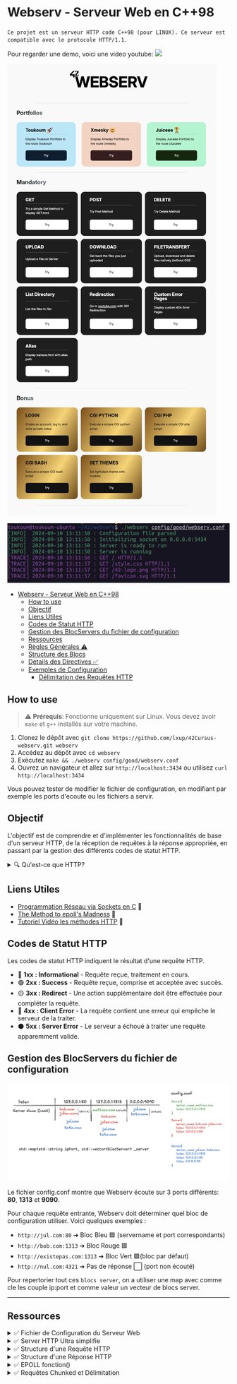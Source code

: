 

# Webserv - Serveur Web en C++98

`Ce projet est un serveur HTTP code C++98 (pour LINUX). Ce serveur est compatible avec le protocole HTTP/1.1.`

Pour regarder une demo, voici une video youtube: 
<a href="https://www.youtube.com/channel/UC9MxXD1D6RRVYAZxeWgCyZA"> <img width=70px src="https://img.shields.io/badge/YouTube-FF0000?style=flat&logo=youtube&logoColor=white"/></a>

![Webserv](./images/webserv.png)

![Log of the Webserv](./images/log.png)

- [Webserv - Serveur Web en C++98](#webserv---serveur-web-en-c98)
  - [How to use](#how-to-use)
  - [Objectif](#objectif)
  - [Liens Utiles](#liens-utiles)
  - [Codes de Statut HTTP](#codes-de-statut-http)
  - [Gestion des BlocServers du fichier de configuration](#gestion-des-blocservers-du-fichier-de-configuration)
  - [Ressources](#ressources)
  - [Règles Générales ⚠️](#règles-générales-️)
  - [Structure des Blocs](#structure-des-blocs)
  - [Détails des Directives ✅](#détails-des-directives-)
  - [Exemples de Configuration](#exemples-de-configuration)
    - [Délimitation des Requêtes HTTP](#délimitation-des-requêtes-http)


## How to use

> ⚠️ **Prérequis**: Fonctionne uniquement sur Linux. Vous devez avoir `make` et `g++` installés sur votre machine.

1. Clonez le dépôt avec ```git clone https://github.com/lxup/42Cursus-webserv.git webserv```
2. Accédez au dépôt avec `cd webserv`
3. Exécutez ```make && ./webserv config/good/webserv.conf```
4. Ouvrez un navigateur et allez sur `http://localhost:3434` ou utilisez `curl http://localhost:3434`

Vous pouvez tester de modifier le fichier de configuration, en modifiant par exemple les ports d'ecoute ou les fichiers a servir.

## Objectif

L'objectif est de comprendre et d'implémenter les fonctionnalités de base d'un serveur HTTP, de la réception de requêtes à la réponse appropriée, en passant par la gestion des différents codes de statut HTTP.

<details>
<summary>🔍 Qu'est-ce que HTTP?</summary>
HTTP (Hypertext Transfer Protocol) est le protocole utilisé pour la communication entre un client (navigateur web) et un serveur. <br>
En gros quand tu te connectes a youtube.com, tu demandes plein de fichiers a un server avec des requete et le server te les renvoit

![Schema de BlocServers](./images/simpleHttp.png)

</details>

## Liens Utiles

- [Programmation Réseau via Sockets en C](https://www.codequoi.com/programmation-reseau-via-socket-en-c/) 🥇
- [The Method to epoll's Madness](https://copyconstruct.medium.com/the-method-to-epolls-madness-d9d2d6378642) 🥈
- [Tutoriel Vidéo les méthodes HTTP](https://www.youtube.com/watch?v=bs1WluLpLqE&t=1411s) 🥉

## Codes de Statut HTTP

Les codes de statut HTTP indiquent le résultat d'une requête HTTP.

- 🔵 **1xx : Informational** - Requête reçue, traitement en cours.
- 🟢 **2xx : Success** - Requête reçue, comprise et acceptée avec succès.
- 🟡 **3xx : Redirect** - Une action supplémentaire doit être effectuée pour compléter la requête.
- 🔴 **4xx : Client Error** - La requête contient une erreur qui empêche le serveur de la traiter.
- ⚫️ **5xx : Server Error** - Le serveur a échoué à traiter une requête apparemment valide.

## Gestion des BlocServers du fichier de configuration

![Schema de BlocServers](./images/schemaConf.png)

Le fichier config.conf montre que Webserv écoute sur 3 ports différents: **80**, **1313** et **9090**.

Pour chaque requête entrante, Webserv doit déterminer quel bloc de configuration utiliser. Voici quelques exemples :

- `http://jul.com:80` ➔ Bloc Bleu 🟦 (servername et port correspondants)
- `http://bob.com:1313` ➔ Bloc Rouge 🟥
- `http://existepas.com:1313` ➔ Bloc Vert 🟩(bloc par défaut)
- `http://nul.com:4321` ➔ Pas de réponse ⬜️ (port non écouté)

Pour repertorier tout ces `blocs server`, on a utiliser une map avec comme cle les couple ip:port et comme valeur un vecteur de blocs server. 

---

## Ressources



<details>
<summary> ✅ Fichier de Configuration du Serveur Web</summary>



Doc et règles pour le fichier de configuration du serveur web. 
Ce sont des règles grandement inspirées de nginx. Nous avons adapté quelques règles à notre convenance.


## Règles Générales ⚠️

- Les lignes commençant par `#` sont des commentaires. Les commentaires doivent être sur une ligne séparée et ne peuvent pas être mélangés avec une directive.
- Il est interdit d'avoir deux blocs `location` avec le même chemin (`path`) dans un bloc `server`.
- Un bloc `server` peut contenir plusieurs `server_name` et plusieurs `listen` (`ip:port`).
- Deux blocs `server` ne peuvent pas avoir le même `server_name`.
- Deux blocs `server` peuvent partager le même `listen` (`ip:port`).

## Structure des Blocs

```plaintext
server {
    ...
    location {
        ...
    }
    ...
}
```

## Détails des Directives ✅

Le tableau ci-dessous résume les directives disponibles dans le fichier de configuration, y compris leur duplicabilité, le nombre de paramètres autorisés, et leurs valeurs par défaut.

| **Directive**            | **Bloc**        | **Duplication** | **Nb Paramètres** | **Valeur par Défaut**       | **Description**                                                                                                                                                    | **Exemple**                                           |
|--------------------------|-----------------|-----------------|-------------------|-----------------------------|--------------------------------------------------------------------------------------------------------------------------------------------------------------------|-------------------------------------------------------|
| `server`                 | N/A             | DUP             | 0                 | none                        | Définit un bloc de configuration pour un serveur web virtuel.                                                                                                       | `server { ... }`                                      |
| `location`               | `server`        | DUP             | 1                 | none                        | Définit un bloc de configuration pour une URL spécifique.                                                                                                           | `location / { ... }`                                  |
| `listen`                 | `server`        | DUP             | 1                 | `ip: 0.0.0.0 port: 80`      | Définit l'adresse IP et le port sur lequel le serveur web doit écouter les requêtes.                                                                                 | `listen 80;`, `listen 127.0.0.1:8080;`                |
| `server_name`            | `server`        | DUP             | -1                | `localhost`                 | Définit le(s) nom(s) de domaine (host) sur lequel le serveur web doit répondre.                                                                                     | `server_name louis.com;`                              |
| `error_page`             | `server`        | DUP             | -1                | `/var/www/error.html`       | Définit les pages d'erreur personnalisées. La syntaxe est stricte : `error_page CODE /path/to/file;`.                                                               | `error_page 404 /404.html;`                           |
| `root`                   | `server`/`location` | NODUP        | 1                 | `/var/www/html`             | Définit le répertoire racine du serveur web (ou du bloc location). Dans un bloc `location`, cette directive surcharge celle du bloc `server` et ne peut pas être utilisée avec `alias`. | `root /var/www/html;`                                 |
| `index`                  | `server`/`location` | DUP          | -1                | `index.html`                | Définit les fichiers index par défaut (ou du bloc location). Dans un bloc `location`, cette directive surcharge celle du bloc `server`.                             | `index index.html index.htm;`                         |
| `client_max_body_size`   | `server`        | NODUP           | 1                 | `1` (Mo)                    | Définit la taille maximale des données que le serveur web peut recevoir (en Mo).                                                                                    | `client_max_body_size 10;`                            |
| `alias`                  | `location`      | NODUP           | 1                 | none                        | Définit un alias pour un répertoire. Ne peut pas être utilisé avec `root`.                                                                                          | `alias /var/www/images/;`                             |
| `return`                 | `location`      | DUP             | 2                 | none                        | Définit une règle de réécriture d'URL.                                                                                                                              | `return 301 https://github.com/toukoum;`              |
| `autoindex`              | `location`      | NODUP           | 1                 | `off`                       | Active ou désactive l'indexation automatique des répertoires. Ne doit pas coexister avec la directive `index` dans le bloc `location`.                               | `autoindex on;`                                       |
| `allow_methods`          | `location`      | NODUP           | 0..3              | `GET DELETE POST`           | Définit les méthodes HTTP autorisées.                                                                                                                               | `allow_methods GET DELETE POST;`                      |
| `cgi_extension`          | `location`      | DUP             | 2                 | none                        | Définit l'extension qui sera mappée à un script CGI.                                                                                                                | `cgi_extension .php /var/www/cgi-bin/php-cgi;`        |
| `upload_path`            | `location`      | NODUP           | 1                 | `/var/www/upload`           | Définit le répertoire de destination des fichiers uploadés.                                                                                                         | `upload_path /var/www/images;`                        |

## Exemples de Configuration

```plaintext
server {
    listen 80;
    server_name louis.com;
    root /var/www/html;
    index index.html index.htm;
    error_page 404 /404.html;

    location / {
        root /var/www/html;
        index index.html index.htm;
    }

    location /upload {
        allow_methods POST;
        upload_path /var/www/upload;
        cgi_extension .php /var/www/cgi-bin/php-cgi;
    }
}
```
</details>


<details>
<summary> ✅ Server HTTP Ultra simplifie </summary>
Ces 50 lignes de code permettent de creer un serveur HTTP qui repond a une requete avec un message HTML. 
Attention, rien est protege dans ce code, il permet juste de montrer comment fonctionne les fonctions les plus importantes d'un serveur HTTP.

Pour essayer ce code: 
1. Rendez vous dans le dossier `simpleServer`
2. Compilez le code avec `g++ -o server simpleServer.cpp`
3. Lancez le serveur avec `./server`
4. Ouvrez un navigateur et allez sur `http://localhost:1234` / sinon vous pouvez utiliser `curl http://localhost:1234`

> Vous devrez obtenir quelque chose comme ceci:
![Serveur HTTP](./images/resultSimpleServer.png)

```c++
#include <iostream>
#include <cstdlib>
#include <cstring>
#include <unistd.h>
#include <sys/socket.h>
#include <netinet/in.h>
#include <arpa/inet.h>

#define PORT 1234
#define BUFFER_SIZE 4096

int server()
{

  int fdSocket = socket(AF_INET, SOCK_STREAM, 0);

  sockaddr_in address;
  address.sin_family = AF_INET;
  address.sin_port = htons(PORT);
  address.sin_addr.s_addr = htonl(INADDR_ANY);

  bind(fdSocket, (const sockaddr *)(&address), sizeof(address));

  listen(fdSocket, 10);

  bool active = true;
  int connection;
  while (active)
  {
    unsigned long resultLen = sizeof(sockaddr);
    std::cout << "Listening on Port: " << PORT << std::endl;
    connection = accept(fdSocket, (struct sockaddr *)(&address), (socklen_t *)&resultLen);

    char buffer[BUFFER_SIZE];
    ssize_t bytesRead = read(connection, buffer, BUFFER_SIZE);
    std::cout << "Le message fait: " << bytesRead << " characteres" << std::endl;
    std::cout << buffer << std::endl;

    std::string content = "<h1>Bonjour, je suis un serveur HTTP tout simple!</h1>";
    std::string response = "HTTP/1.1 200 OK\nContent-Type: text/html\nContent-Length: " + std::to_string(content.length()) + "\n\n" + content;
    send(connection, response.c_str(), response.size(), 0);
    close(connection);
  }

  close(fdSocket);

  return (EXIT_SUCCESS);
}

int main()
{
  server();
  return 0;
}
```

Ce code permet de comprendre les principales fonctions d'un serveur HTTP. Il crée un serveur qui écoute sur le port 1234 et renvoie un message HTML simple à chaque requête.
Il utilise notamment les fonction `socket`, `bind`, `listen`, `accept`, `read` et `send` pour gérer les connexions entrantes et sortantes.

</details>

<details>
<summary> ✅ Structure d'une Requête HTTP</summary>

Une requête HTTP permet au client de demander une ressource au serveur.

1. **Ligne de Requête**  
   - **Méthode**: Action à réaliser sur le serveur (GET, POST, DELETE, etc.)
   - **URI**: Adresse de la ressource demandée sur le serveur.
   - **Version HTTP**: Version du protocole HTTP utilisée (HTTP/1.1, HTTP/1.0).

   Exemple:
   ```http
   GET /img/logo.jpg HTTP/1.0
   ```

2. **En-têtes de la Requête**  
   Paires clé-valeur fournissant des informations sur la requête ou le client.

   Exemple:
   ```http
   Host: abc.com
   Accept: text/html
   Cookie: _ga=GA1.2.407.167011
   ```

3. **Corps de la Requête** (pour POST et PUT uniquement)  
   Contient les données que le client souhaite transmettre au serveur.

   Exemple:
   ```http
   name=John+Doe&age=30&city=New+York
   ```
   au format query string
</details>



<details>
<summary> ✅ Structure d'une Réponse HTTP </summary>

La réponse HTTP est ce que le serveur renvoie après avoir reçu une requête.

1. **Ligne de Statut**  
   - **Version HTTP**
   - **Code de Statut**: Exemples courants :
     - `200 OK` : Requête traitée avec succès.
     - `404 Not Found` : Ressource introuvable.
     - `500 Internal Server Error` : Erreur interne du serveur.
   - **Message**: Phrase associée au code de statut.

   Exemple:
   ```http
   HTTP/1.1 200 OK
   ```

2. **En-têtes de Réponse**  
   Paires clé-valeur fournissant des informations sur la réponse ou le serveur.

   Exemple:
   ```http
   Content-Encoding: gzip
   Content-Length: 342
   Date: Sat, 08 Jan 2022 10:52:28 GMT
   ```

3. **Corps de la Réponse**  
   Contient la réponse elle-même, telle que la page HTML demandée.

   ``` 
   <html>
     <h1>
      Ceci est un page html
    </h1>
   </html>

</details>

<details>
<summary> ✅ EPOLL fonction() </summary>

<br>
Pour notre Webserv, nous avons choisie d’utiliser la fonction epoll(). Les autres choix qui s'offrait a nous etait select() et poll() mais epoll() est de loin la plus performante (voir le medium que j'ai link en haut de la page).


> 💡 fonction pour surveiller les des fd (sockets) afin de savoir quand les operation de Input/Output peuvent etre effectuees sans bloquer le programme.


- Comment l’utiliser ?
    
    
    ```c++
    int epoll_create(int size); // pour creer une instance et retourne le
    // fd associe
    
    int epoll_create1(int flags); // flags utile comme EPOLL_CLOEXEC 
    // qui ferme automatiquement le descripteur de epoll lors de l'execution d'un processus enfant, new version de epoll_create
    ```
    
    Une fois l’instance creer, on peut ajouter, modifier ou supprimer des descripteurs a surveiller
    
    ```c++
    int epoll_ctl(int epfd, int op, int fd, struct epoll_event *event);
    
    // epfd : Le descripteur de fichier de l'instance epoll.
    // op : L'opération à effectuer (EPOLL_CTL_ADD, EPOLL_CTL_MOD, EPOLL_CTL_DEL).
    // fd : Le descripteur de fichier à surveiller.
    // event : Une structure epoll_event qui spécifie les événements à surveiller, comme EPOLLIN (données disponibles en lecture), EPOLLOUT (prêt à écrire), etc.
    ```
    
    la structure d’event a ecouter se defini comme cela:
    
    ```c++
    struct epoll_event ev;
    ev.events = EPOLLIN; // ou EPOLLOUT out 
    ev.data.fd = server_fd;
    epoll_ctl(epfd, EPOLL_CTL_ADD, server_fd, &ev);
    
    ```
    
    - Flag d’evenements
        
        **EPOLLIN** ⇒ ****quand un fd est pret pour la lecture (ya des truc a lire sur le socket)
        
        **EPOLLOUT** ⇒ quand un fd est pret pour l’ecriture (en gros tu peux envoyer ta requete http sans que l’appel de send() soit bloquant)

        **EPOLLERR** ⇒ quand un fd a une erreur (ex: connection reset)

        **EPOLLHUP** ⇒ quand un fd est ferme par l’autre cote (ex: le client ferme son navigateur)
        

        nous pour webserv on va utiliser la combinaison de **EPOLLIN + EPOLLOUT**
        
    
    Pour recevoir une “notification” quand un evenement arrive:
    
    ```c++
    int epoll_wait(int epfd, struct epoll_event *evlist, int maxevents, int timeout);
    // evlist : Un tableau pour stocker les événements prêts.
    // maxevents : Le nombre maximal d'événements à traiter.
    // timeout : Temps en millisecondes pour bloquer l'attente.
    ```
    epoll_wait bloquera jusqu'à ce qu'un événement se produise ou
     jusqu'à ce que le délai expire. 
     Si timeout est -1, il attend indéfiniment.
</details>

<details>
<summary> ✅ Requêtes Chunked et Délimitation </summary>

Les requêtes chunked permettent d'envoyer des données en plusieurs morceaux de taille variable.

<details>
<summary> Fonctionnement des Requêtes Chunked</summary>
Chaque chunk suit le format : `[taille du chunk en hexadécimal]\r\n[données du chunk]\r\n`. La fin de la transmission est indiquée par `0\r\n\r\n`.
Exemple de chunk:
```http
4\r\nWiki\r\n
5\r\npedia\r\n
0\r\n\r\n
```
</details>


### Délimitation des Requêtes HTTP

Une requête HTTP standard se termine soit :
- Par une ligne vide après les en-têtes (si aucun corps n'est présent).
- Par la réception de l'intégralité des données spécifiées par `Content-Length`.
- Par le chunk de fin (pour les requêtes chunked).

</details>

